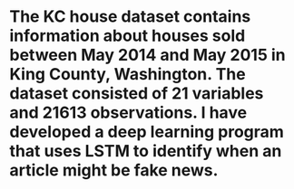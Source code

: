 # The KC house dataset contains information about houses sold between May 2014 and May 2015 in King County, Washington. The dataset consisted of 21 variables and 21613 observations. I have developed a deep learning program that uses LSTM to identify when an article might be fake news. 
